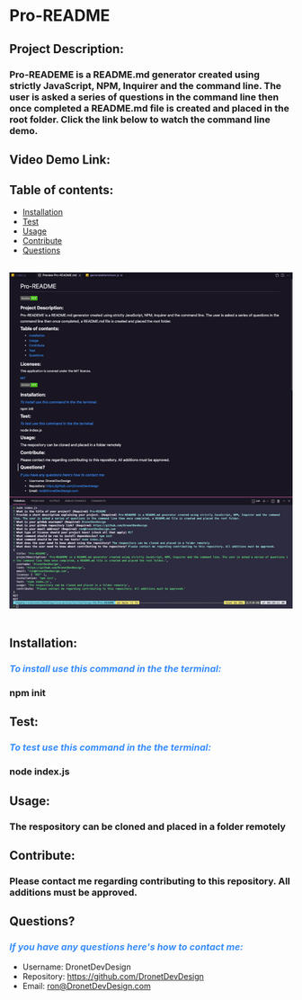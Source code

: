   # Pro-README

  ## **Project Description:**
  ### Pro-READEME is a README.md generator created using strictly JavaScript, NPM, Inquirer and the command line. The user is asked a series of questions in the command line then once completed a README.md file is created and placed in the root folder. Click the link below to watch the command line demo.

  ## **Video Demo Link:**

  ## **Table of contents:**
  * [Installation](#installation)
  * [Test](#test)
  * [Usage](#usage)
  * [Contribute](#contribute)
  * [Questions](#questions)

  <br>
    <div align="left">
      <img src="./images/pro-readme-screenshot.jpg" width="800px" /> 
    </div>
  <br>

  ## **Installation:**
  ### *<span style="color:#388dfc">To install use this command in the the terminal:</span>*
  ### npm init

  ## **Test:**
  ### *<span style="color:#388dfc">To test use this command in the the terminal:</span>*
  ### node index.js

  ## **Usage:**
  ### The respository can be cloned and placed in a folder remotely

  ## **Contribute:**
  ### Please contact me regarding contributing to this repository. All additions must be approved.

  ## **Questions?**
  ### *<span style="color:#388dfc">If you have any questions here's how to contact me:</span>*
  * Username: DronetDevDesign
  * Repository: https://github.com/DronetDevDesign
  * Email: ron@DronetDevDesign.com
